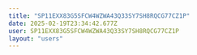 ```yaml
---
title: "SP11EXX83G5SFCW4WZWA43Q33SY7SH8RQCG77CZ1P"
date: 2025-02-19T23:34:42.677Z
user: SP11EXX83G5SFCW4WZWA43Q33SY7SH8RQCG77CZ1P
layout: "users"
---
```

    